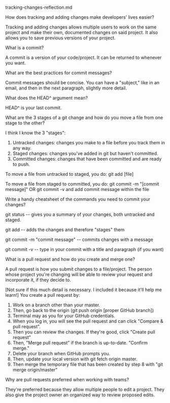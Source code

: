 tracking-changes-reflection.md

How does tracking and adding changes make developers' lives easier?

Tracking and adding changes allows multiple users to work on the same project and make their own, documented changes on said project. It also allows you to save previous versions of your project.

What is a commit?

A commit is a version of your code/project. It can be returned to whenever you want.

What are the best practices for commit messages?

Commit messages should be concise. You can have a "subject," like in an email, and then in the next paragraph, slightly more detail.

What does the HEAD^ argument mean?

HEAD^ is your last commit.

What are the 3 stages of a git change and how do you move a file from one stage to the other?

I think I know the 3 "stages":
  1. Untracked changes: changes you make to a file before you track them in any way.
  2. Staged changes: changes you've added in git but haven't committed.
  3. Committed changes: changes that have been committed and are ready to push.

  To move a file from untracked to staged, you do: git add [file]

  To move a file from staged to committed, you do: git commit -m "[commit message]" OR git commit -v and add commit message within the file

Write a handy cheatsheet of the commands you need to commit your changes?

git status -- gives you a summary of your changes, both untracked and staged.

git add -- adds the changes and therefore "stages" them

git commit -m "commit message" -- commits changes with a message

git commit -v -- type in your commit with a title and paragraph (if you want)

What is a pull request and how do you create and merge one?

A pull request is how you submit changes to a file/project. The person whose project you're changing will be able to review your request and incorporate it, if they decide to.

[Not sure if this much detail is necessary. I included it because it'll help me learn!]
You create a pull request by:
  1. Work on a branch other than your master.
  2. Then, go back to the origin (git push origin [proper GitHub branch])
  3. Terminal may as you for your GitHub credentials.
  4. When you log in, you will see the pull request and can click "Compare & pull request".
  5. Then you can review the changes. If they're good, click "Create pull request"
  6. Then, "Merge pull request" if the branch is up-to-date. "Confirm merge."
  7. Delete your branch when GitHub prompts you.
  8. Then, update your local version with git fetch origin master.
  9. Then merge the temporary file that has been created by step 8 with "git merge origin/master"

Why are pull requests preferred when working with teams?

They're preferred because they allow multiple people to edit a project. They also give the project owner an organized way to review proposed edits.
